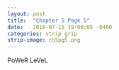 ```yaml
---
layout: post
title:  "Chapter 5 Page 5"
date:   2016-07-15 19:00:05 -0400
categories: strip grip
strip-image: ch5pg5.png
---
```

PoWeR LeVeL  
